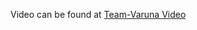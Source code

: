 Video can be found at [Team-Varuna Video](https://drive.google.com/file/d/1qpxnHAbvxv8q6myKrPCq0AjsvtgPkMAG/view?usp=sharing)
